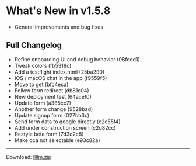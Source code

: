 # What's New in v1.5.8

- General improvements and bug fixes

## Full Changelog
- Refine onboarding UI and debug behavior (08feed1)
- Tweak colors (fb5318c)
- Add a testflight index.html (25ba290)
- iOS / macOS chat in the app (f9559f5)
- Move to get (bfc4eca)
- Follow form redirect (db81c04)
- New deployment test (64acef0)
- Update form (a385cc7)
- Another form change (9528bad)
- Update signup form (027bb3c)
- Send form data to google directly (e2e55f4)
- Add under construction screen (c2d82cc)
- Restyle beta form (7d3d2c8)
- Make oca not selectable (e93c82a)

---
Download: [llllm.zip](https://github.com/zats/local-llm/releases/download/v1.5.8/llllm.zip)
